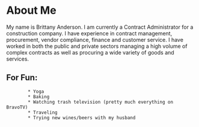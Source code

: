 # About Me
My name is Brittany Anderson. I am currently a Contract Administrator for a construction company. I have experience in    contract management, procurement, vendor compliance, finance and customer service. I have worked in both the public and private sectors managing a high volume of complex contracts as well as procuring a wide variety of goods and services. 
## For Fun: 
            * Yoga
            * Baking
            * Watching trash television (pretty much everything on BravoTV)
            * Traveling
            * Trying new wines/beers with my husband
